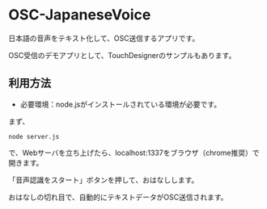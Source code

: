 # OSC-JapaneseVoice

日本語の音声をテキスト化して、OSC送信するアプリです。

OSC受信のデモアプリとして、TouchDesignerのサンプルもあります。

## 利用方法
- 必要環境：node.jsがインストールされている環境が必要です。

まず、

```shell
node server.js
```

で、Webサーバを立ち上げたら、localhost:1337をブラウザ（chrome推奨）で開きます。

「音声認識をスタート」ボタンを押して、おはなしします。

おはなしの切れ目で、自動的にテキストデータがOSC送信されます。
